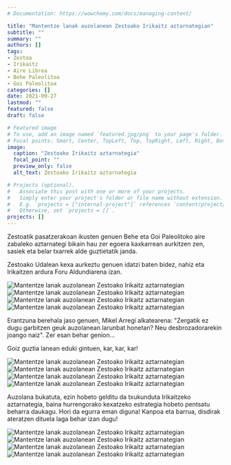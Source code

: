 ```yaml
---
# Documentation: https://wowchemy.com/docs/managing-content/

title: "Mantentze lanak auzolanean Zestoako Irikaitz aztarnategian"
subtitle: ""
summary: ""
authors: []
tags: 
- Zestoa
- Irikaitz
- Aire Librea
- Behe Paleolitoa
- Goi Paleolitoa
categories: []
date: 2021-09-27
lastmod: ""
featured: false
draft: false

# Featured image
# To use, add an image named `featured.jpg/png` to your page's folder.
# Focal points: Smart, Center, TopLeft, Top, TopRight, Left, Right, BottomLeft, Bottom, BottomRight.
image:
  caption: "Zestoako Irikaitz aztarnategia"
  focal_point: ""
  preview_only: false
  alt_text: Zestoako Irikaitz aztarnategia

# Projects (optional).
#   Associate this post with one or more of your projects.
#   Simply enter your project's folder or file name without extension.
#   E.g. `projects = ["internal-project"]` references `content/project/deep-learning/index.md`.
#   Otherwise, set `projects = []`.
projects: []
---
```


Zestoatik pasatzerakoan ikusten genuen Behe eta Goi Paleolitoko aire zabaleko aztarnategi bikain hau zer egoera kaxkarrean aurkitzen zen, sasiek eta belar txarrek alde guztietatik janda.

Zestoako Udalean kexa aurkeztu genuen idatzi baten bidez, nahiz eta Irikaitzen ardura Foru Aldundiarena izan.  

![Mantentze lanak auzolanean Zestoako Irikaitz aztarnategian](media/1.jpeg)
![Mantentze lanak auzolanean Zestoako Irikaitz aztarnategian](media/2.jpeg)
![Mantentze lanak auzolanean Zestoako Irikaitz aztarnategian](media/3.jpeg)
![Mantentze lanak auzolanean Zestoako Irikaitz aztarnategian](media/4.jpeg)

Erantzuna berehala jaso genuen, Mikel Arregi alkatearena: "Zergatik ez dugu garbitzen geuk auzolanean larunbat honetan? Neu desbrozadorarekin joango naiz". Zer esan behar genion...

Goiz guztia lanean eduki gintuen, kar, kar, kar!

![Mantentze lanak auzolanean Zestoako Irikaitz aztarnategian](media/5.jpeg)
![Mantentze lanak auzolanean Zestoako Irikaitz aztarnategian](media/6.jpeg)
![Mantentze lanak auzolanean Zestoako Irikaitz aztarnategian](media/7.jpeg)
![Mantentze lanak auzolanean Zestoako Irikaitz aztarnategian](media/8.jpeg)

Auzolana bukatuta, ezin hobeto gelditu da txukunduta Irikaitzeko aztarnategia, baina hurrengorako kexatzeko estrategia hobeto pentsatu beharra daukagu. Hori da egurra eman diguna! Kanpoa eta barrua, disdirak ateratzen dituela laga behar izan dugu!

![Mantentze lanak auzolanean Zestoako Irikaitz aztarnategian](media/9.jpeg)
![Mantentze lanak auzolanean Zestoako Irikaitz aztarnategian](media/10.jpeg)
![Mantentze lanak auzolanean Zestoako Irikaitz aztarnategian](media/11.jpeg)
![Mantentze lanak auzolanean Zestoako Irikaitz aztarnategian](media/12.jpeg)
